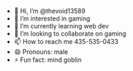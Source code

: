 - 👋 Hi, I’m @thevoid13589
- 👀 I’m interested in gaming
- 🌱 I’m currently learning web dev
- 💞️ I’m looking to collaborate on gaming
- 📫 How to reach me 435-535-0433
- 😄 Pronouns: male
- ⚡ Fun fact: mind goblin 

<!---
thevoid13589/thevoid13589 is a ✨ special ✨ repository because its `README.md` (this file) appears on your GitHub profile.
You can click the Preview link to take a look at your changes.
--->
